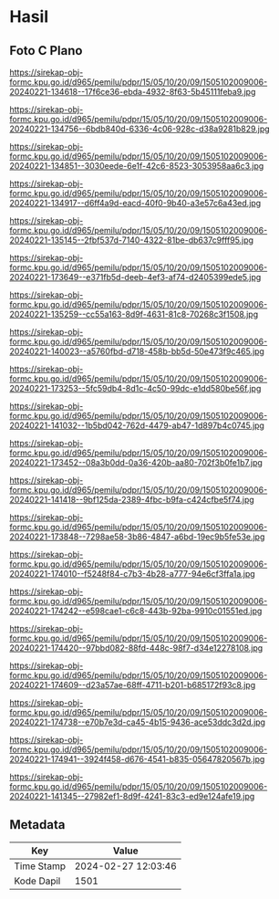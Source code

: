 # Hasil

## Foto C Plano

https://sirekap-obj-formc.kpu.go.id/d965/pemilu/pdpr/15/05/10/20/09/1505102009006-20240221-134618--17f6ce36-ebda-4932-8f63-5b45111feba9.jpg

https://sirekap-obj-formc.kpu.go.id/d965/pemilu/pdpr/15/05/10/20/09/1505102009006-20240221-134756--6bdb840d-6336-4c06-928c-d38a9281b829.jpg

https://sirekap-obj-formc.kpu.go.id/d965/pemilu/pdpr/15/05/10/20/09/1505102009006-20240221-134851--3030eede-6e1f-42c6-8523-3053958aa6c3.jpg

https://sirekap-obj-formc.kpu.go.id/d965/pemilu/pdpr/15/05/10/20/09/1505102009006-20240221-134917--d6ff4a9d-eacd-40f0-9b40-a3e57c6a43ed.jpg

https://sirekap-obj-formc.kpu.go.id/d965/pemilu/pdpr/15/05/10/20/09/1505102009006-20240221-135145--2fbf537d-7140-4322-81be-db637c9fff95.jpg

https://sirekap-obj-formc.kpu.go.id/d965/pemilu/pdpr/15/05/10/20/09/1505102009006-20240221-173649--e371fb5d-deeb-4ef3-af74-d2405399ede5.jpg

https://sirekap-obj-formc.kpu.go.id/d965/pemilu/pdpr/15/05/10/20/09/1505102009006-20240221-135259--cc55a163-8d9f-4631-81c8-70268c3f1508.jpg

https://sirekap-obj-formc.kpu.go.id/d965/pemilu/pdpr/15/05/10/20/09/1505102009006-20240221-140023--a5760fbd-d718-458b-bb5d-50e473f9c465.jpg

https://sirekap-obj-formc.kpu.go.id/d965/pemilu/pdpr/15/05/10/20/09/1505102009006-20240221-173253--5fc59db4-8d1c-4c50-99dc-e1dd580be56f.jpg

https://sirekap-obj-formc.kpu.go.id/d965/pemilu/pdpr/15/05/10/20/09/1505102009006-20240221-141032--1b5bd042-762d-4479-ab47-1d897b4c0745.jpg

https://sirekap-obj-formc.kpu.go.id/d965/pemilu/pdpr/15/05/10/20/09/1505102009006-20240221-173452--08a3b0dd-0a36-420b-aa80-702f3b0fe1b7.jpg

https://sirekap-obj-formc.kpu.go.id/d965/pemilu/pdpr/15/05/10/20/09/1505102009006-20240221-141418--9bf125da-2389-4fbc-b9fa-c424cfbe5f74.jpg

https://sirekap-obj-formc.kpu.go.id/d965/pemilu/pdpr/15/05/10/20/09/1505102009006-20240221-173848--7298ae58-3b86-4847-a6bd-19ec9b5fe53e.jpg

https://sirekap-obj-formc.kpu.go.id/d965/pemilu/pdpr/15/05/10/20/09/1505102009006-20240221-174010--f5248f84-c7b3-4b28-a777-94e6cf3ffa1a.jpg

https://sirekap-obj-formc.kpu.go.id/d965/pemilu/pdpr/15/05/10/20/09/1505102009006-20240221-174242--e598cae1-c6c8-443b-92ba-9910c01551ed.jpg

https://sirekap-obj-formc.kpu.go.id/d965/pemilu/pdpr/15/05/10/20/09/1505102009006-20240221-174420--97bbd082-88fd-448c-98f7-d34e12278108.jpg

https://sirekap-obj-formc.kpu.go.id/d965/pemilu/pdpr/15/05/10/20/09/1505102009006-20240221-174609--d23a57ae-68ff-4711-b201-b685172f93c8.jpg

https://sirekap-obj-formc.kpu.go.id/d965/pemilu/pdpr/15/05/10/20/09/1505102009006-20240221-174738--e70b7e3d-ca45-4b15-9436-ace53ddc3d2d.jpg

https://sirekap-obj-formc.kpu.go.id/d965/pemilu/pdpr/15/05/10/20/09/1505102009006-20240221-174941--3924f458-d676-4541-b835-05647820567b.jpg

https://sirekap-obj-formc.kpu.go.id/d965/pemilu/pdpr/15/05/10/20/09/1505102009006-20240221-141345--27982ef1-8d9f-4241-83c3-ed9e124afe19.jpg


## Metadata

| Key        | Value               |
| ---------- | ------------------- |
| Time Stamp | 2024-02-27 12:03:46 |
| Kode Dapil | 1501                |



